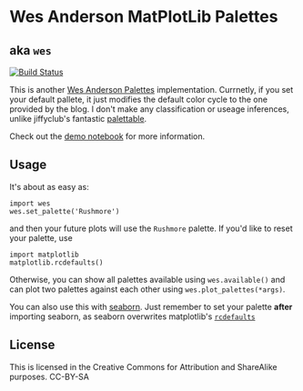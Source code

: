 **W**es **A**nderson **M**at**P**lot**L**ib Palettes
====================================================================
aka `wes`
----------

[![Build Status](https://travis-ci.org/ljwolf/wampl.svg?branch=master)](https://travis-ci.org/ljwolf/wampl)

This is another [Wes Anderson Palettes](http://wesandersonpalettes.tumblr.com/)
implementation. Currnetly, if you set your default pallete, it just modifies the
default color cycle to the one provided by the blog. I don't make any
classification or useage inferences, unlike jiffyclub's fantastic 
[palettable](https://github.com/jiffyclub/palettable). 

Check out the [demo notebook](http://nbviewer.ipython.org/github/ljwolf/wampl/blob/master/demo.ipynb) for more information.

Usage
-----

It's about as easy as:
```
import wes
wes.set_palette('Rushmore')
```
and then your future plots will use the `Rushmore` palette. If you'd like to
reset your palette, use 

```
import matplotlib
matplotlib.rcdefaults()
```
Otherwise, you can show all palettes available using `wes.available()` and can
plot two palettes against each other using `wes.plot_palettes(*args)`. 

You can also use this with
[seaborn](http://stanford.edu/~mwaskom/software/seaborn/). Just remember to set
your palette **after** importing seaborn, as seaborn overwrites matplotlib's
[`rcdefaults`](http://matplotlib.org/users/customizing.html)

License
--------

This is licensed in the Creative Commons for Attribution and ShareAlike
purposes. 
CC-BY-SA
